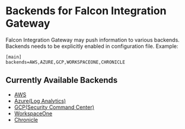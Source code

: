 # Backends for Falcon Integration Gateway

Falcon Integration Gateway may push information to various backends. Backends needs to be explicitly enabled in configuration file. Example:

```
[main]
backends=AWS,AZURE,GCP,WORKSPACEONE,CHRONICLE
```

## Currently Available Backends

 * [AWS](aws)
 * [Azure(Log Analytics)](azure)
 * [GCP(Security Command Center)](gcp)
 * [WorkspaceOne](workspaceone)
 * [Chronicle](chronicle)
